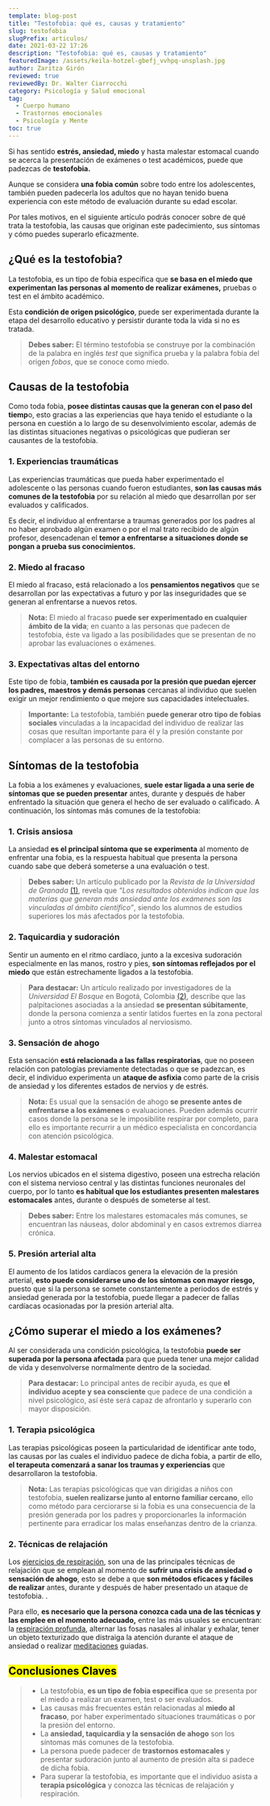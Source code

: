 ```yaml
---
template: blog-post
title: "Testofobia: qué es, causas y tratamiento"
slug: testofobia
slugPrefix: articulos/
date: 2021-03-22 17:26
description: "Testofobia: qué es, causas y tratamiento"
featuredImage: /assets/keila-hotzel-gbefj_vvhpq-unsplash.jpg
author: Zaritza Girón
reviewed: true
reviewedBy: Dr. Walter Ciarrocchi
category: Psicología y Salud emocional
tag:
  - Cuerpo humano
  - Trastornos emocionales
  - Psicología y Mente
toc: true
---
```

<!--StartFragment-->

Si has sentido **estrés, ansiedad, miedo** y hasta malestar estomacal cuando se acerca la presentación de exámenes o test académicos, puede que padezcas de **testofobia.**

Aunque se considera **una fobia común** sobre todo entre los adolescentes, también pueden padecerla los adultos que no hayan tenido buena experiencia con este método de evaluación durante su edad escolar.

Por tales motivos, en el siguiente artículo podrás conocer sobre de qué trata la testofobia, las causas que originan este padecimiento, sus síntomas y cómo puedes superarlo eficazmente.

## ¿Qué es la testofobia?

La testofobia, es un tipo de fobia específica que **se basa en el miedo que experimentan las personas al momento de realizar exámenes,** pruebas o test en el ámbito académico.

Esta **condición de origen psicológico**, puede ser experimentada durante la etapa del desarrollo educativo y persistir durante toda la vida si no es tratada.

> **Debes saber:** El término testofobia se construye por la combinación de la palabra en inglés *test* que significa prueba y la palabra fobia del origen *fobos*, que se conoce como miedo.

## Causas de la testofobia

Como toda fobia, **posee distintas causas que la generan con el paso del tiemp**o, esto gracias a las experiencias que haya tenido el estudiante o la persona en cuestión a lo largo de su desenvolvimiento escolar, además de las distintas situaciones negativas o psicológicas que pudieran ser causantes de la testofobia.

### 1. Experiencias traumáticas

Las experiencias traumáticas que pueda haber experimentado el adolescente o las personas cuando fueron estudiantes, **son las causas más comunes de la testofobia** por su relación al miedo que desarrollan por ser evaluados y calificados.

Es decir, el individuo al enfrentarse a traumas generados por los padres al no haber aprobado algún examen o por el mal trato recibido de algún profesor, desencadenan el **temor a enfrentarse a situaciones donde se pongan a prueba sus conocimientos.**

### 2. Miedo al fracaso

El miedo al fracaso, está relacionado a los **pensamientos negativos** que se desarrollan por las expectativas a futuro y por las inseguridades que se generan al enfrentarse a nuevos retos.

> **Nota:** El miedo al fracaso **puede ser experimentado en cualquier ámbito de la vida**; en cuanto a las personas que padecen de testofobia, éste va ligado a las posibilidades que se presentan de no aprobar las evaluaciones o exámenes.

### 3. Expectativas altas del entorno

Este tipo de fobia, **también es causada por la presión que puedan ejercer los padres,** **maestros y demás personas** cercanas al individuo que suelen exigir un mejor rendimiento o que mejore sus capacidades intelectuales.

> **Importante:** La testofobia, también **puede generar otro tipo de fobias sociales** vinculadas a la incapacidad del individuo de realizar las cosas que resultan importante para él y la presión constante por complacer a las personas de su entorno.

## Síntomas de la testofobia

La fobia a los exámenes y evaluaciones, **suele estar ligada a una serie de síntomas que se pueden presentar** antes, durante y después de haber enfrentado la situación que genera el hecho de ser evaluado o calificado. A continuación, los síntomas más comunes de la testofobia:

### 1. Crisis ansiosa

La ansiedad **es el principal síntoma que se experimenta** al momento de enfrentar una fobia, es la respuesta habitual que presenta la persona cuando sabe que deberá someterse a una evaluación o test.

> **Debes saber:** Un artículo publicado por la *Revista de la Universidad de Granada* [(1)](https://revistaseug.ugr.es/index.php/publicaciones/article/view/8087), revela que *“Los resultados obtenidos indican que las materias que generan más ansiedad ante los exámenes son las vinculadas al ámbito científico”*, siendo los alumnos de estudios superiores los más afectados por la testofobia.

### 2. Taquicardia y sudoración

Sentir un aumento en el ritmo cardíaco, junto a la excesiva sudoración especialmente en las manos, rostro y pies, **son síntomas reflejados por el miedo** que están estrechamente ligados a la testofobia.

> **Para destacar:** Un artículo realizado por investigadores de la *Universidad El Bosque* en Bogotá, Colombia [(2)](http://www.scielo.org.co/pdf/rfmun/v62n1/v62n1a15.pdf), describe que las palpitaciones asociadas a la ansiedad **se presentan súbitamente**, donde la persona comienza a sentir latidos fuertes en la zona pectoral junto a otros síntomas vinculados al nerviosismo.

### 3. Sensación de ahogo

Esta sensación **está relacionada a las fallas respiratorias**, que no poseen relación con patologías previamente detectadas o que se padezcan, es decir, el individuo experimenta un **ataque de asfixia** como parte de la crisis de ansiedad y los diferentes estados de nervios y de estrés.

> **Nota:** Es usual que la sensación de ahogo **se presente antes de enfrentarse a los exámenes** o evaluaciones. Pueden además ocurrir casos donde la persona se le imposibilite respirar por completo, para ello es importante recurrir a un médico especialista en concordancia con atención psicológica.

### 4. Malestar estomacal

Los nervios ubicados en el sistema digestivo, poseen una estrecha relación con el sistema nervioso central y las distintas funciones neuronales del cuerpo, por lo tanto **es habitual que los estudiantes presenten malestares estomacales** antes, durante o después de someterse al test.

> **Debes saber:** Entre los malestares estomacales más comunes, se encuentran las náuseas, dolor abdominal y en casos extremos diarrea crónica.

### 5. Presión arterial alta

El aumento de los latidos cardíacos genera la elevación de la presión arterial, **esto puede considerarse uno de los síntomas con mayor riesgo,** puesto que si la persona se somete constantemente a periodos de estrés y ansiedad generada por la testofobia, puede llegar a padecer de fallas cardíacas ocasionadas por la presión arterial alta.

## ¿Cómo superar el miedo a los exámenes?

Al ser considerada una condición psicológica, la testofobia **puede ser superada por la persona afectada** para que pueda tener una mejor calidad de vida y desenvolverse normalmente dentro de la sociedad.

> **Para destacar:** Lo principal antes de recibir ayuda, es que **el individuo acepte y sea consciente** que padece de una condición a nivel psicológico, así éste será capaz de afrontarlo y superarlo con mayor disposición.

### 1. Terapia psicológica

Las terapias psicológicas poseen la particularidad de identificar ante todo, las causas por las cuales el individuo padece de dicha fobia, a partir de ello, **el terapeuta comenzará a sanar los traumas y experiencias** que desarrollaron la testofobia.

> **Nota:** Las terapias psicológicas que van dirigidas a niños con testofobia, **suelen realizarse junto al entorno familiar cercano**, ello como método para cerciorarse si la fobia es una consecuencia de la presión generada por los padres y proporcionarles la información pertinente para erradicar los malas enseñanzas dentro de la crianza.

### 2. Técnicas de relajación

Los [ejercicios de respiración](https://tuinfosalud.com/articulos/ejercicios-de-respiracion), son una de las principales técnicas de relajación que se emplean al momento de **sufrir una crisis de ansiedad o sensación de ahogo**, esto se debe a que **son métodos eficaces y fáciles de realizar** antes, durante y después de haber presentado un ataque de testofobia. .

Para ello, **es necesario que la persona conozca cada una de las técnicas y las emplee en el momento adecuado,** entre las más usuales se encuentran: la [respiración profunda](https://tuinfosalud.com/articulos/respiracion-profunda), alternar las fosas nasales al inhalar y exhalar, tener un objeto texturizado que distraiga la atención durante el ataque de ansiedad o realizar [meditaciones](https://tuinfosalud.com/articulos/beneficios-de-la-meditacion) guiadas.

## <mark>Conclusiones Claves</mark>

> * La testofobia, **es un tipo de fobia específica** que se presenta por el miedo a realizar un examen, test o ser evaluados.
> * Las causas más frecuentes están relacionadas al **miedo al fracaso**, por haber experimentado situaciones traumáticas o por la presión del entorno.
> * La **ansiedad, taquicardia y la sensación de ahogo** son los síntomas más comunes de la testofobia.
> * La persona puede padecer de **trastornos estomacales** y presentar sudoración junto al aumento de presión alta si padece de dicha fobia.
> * Para superar la testofobia, es importante que el individuo asista a **terapia psicológica** y conozca las técnicas de relajación y respiración.

<!--EndFragment-->